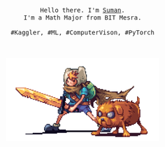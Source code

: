 
<p align="center">
  <br>
  <br>
  <br>
  <samp> Hello there. I'm <a href="https://www.kaggle.com/sumansahoo16">Suman</a>.<br>
    I'm a Math Major from BIT Mesra.<br><br>
    #Kaggler, #ML, #ComputerVison, #PyTorch
  </samp>
  <br>
  <br>
  <br>
  <br>
  <img src="https://github.com/sumansahoo16/sumansahoo16/blob/main/preview.gif" width="350" />
</p>

